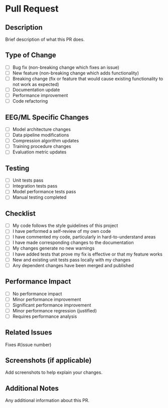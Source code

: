 # Pull Request

## Description
Brief description of what this PR does.

## Type of Change
- [ ] Bug fix (non-breaking change which fixes an issue)
- [ ] New feature (non-breaking change which adds functionality)
- [ ] Breaking change (fix or feature that would cause existing functionality to not work as expected)
- [ ] Documentation update
- [ ] Performance improvement
- [ ] Code refactoring

## EEG/ML Specific Changes
- [ ] Model architecture changes
- [ ] Data pipeline modifications
- [ ] Compression algorithm updates
- [ ] Training procedure changes
- [ ] Evaluation metric updates

## Testing
- [ ] Unit tests pass
- [ ] Integration tests pass
- [ ] Model performance tests pass
- [ ] Manual testing completed

## Checklist
- [ ] My code follows the style guidelines of this project
- [ ] I have performed a self-review of my own code
- [ ] I have commented my code, particularly in hard-to-understand areas
- [ ] I have made corresponding changes to the documentation
- [ ] My changes generate no new warnings
- [ ] I have added tests that prove my fix is effective or that my feature works
- [ ] New and existing unit tests pass locally with my changes
- [ ] Any dependent changes have been merged and published

## Performance Impact
- [ ] No performance impact
- [ ] Minor performance improvement
- [ ] Significant performance improvement
- [ ] Minor performance regression (justified)
- [ ] Requires performance analysis

## Related Issues
Fixes #(issue number)

## Screenshots (if applicable)
Add screenshots to help explain your changes.

## Additional Notes
Any additional information about this PR.
